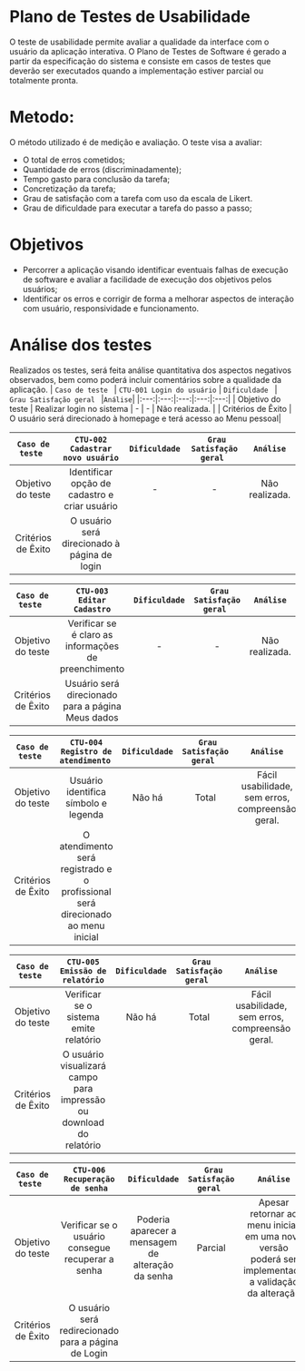 # Plano de Testes de Usabilidade

O teste de usabilidade permite avaliar a qualidade da interface com o usuário da aplicação interativa. O Plano de Testes de Software é gerado a partir da especificação do sistema e consiste em casos de testes que deverão ser executados quando a implementação estiver parcial ou totalmente pronta.

# Metodo: 
O método utilizado é de medição e avaliação. O teste visa a avaliar: 
  - O total de erros cometidos;
  - Quantidade de erros (discriminadamente);
  - Tempo gasto para conclusão da tarefa;
  - Concretização da tarefa;
  - Grau de satisfação com a tarefa com uso da escala de Likert.
  - Grau de dificuldade para executar a tarefa do passo a passo;

# Objetivos
  - Percorrer a aplicação visando identificar eventuais falhas de execução de software e avaliar a facilidade de execução dos objetivos pelos usuários;
  - Identificar os erros e corrigir de forma a melhorar aspectos de interação com usuário, responsividade e funcionamento.

# Análise dos testes
Realizados os testes, será feita análise quantitativa dos aspectos negativos observados, bem como poderá incluir comentários sobre a qualidade da aplicação. 
| `Caso de teste ` | ` CTU-001 Login do usuário ` | ` Dificuldade  ` | `  Grau Satisfação geral  ` |` Análise `|
|:---:|:---:|:---:|:---:|:---:|
| Objetivo do teste | Realizar login no sistema      |   -  |         -           |        Não realizada.     |
| Critérios de Êxito | O usuário será direcionado à homepage e terá acesso ao Menu pessoal|

| `Caso de teste ` | ` CTU-002 Cadastrar novo usuário `         | ` Dificuldade  ` | `  Grau Satisfação geral  ` |` Análise `|
|:---:|:---:|:---:|:---:|:---:|
| Objetivo do teste | Identificar opção de cadastro e criar usuário  |  - | - |   Não realizada. |
| Critérios de Êxito | O usuário será direcionado à página de login|


| `Caso de teste ` | ` CTU-003 Editar Cadastro `               | ` Dificuldade  ` | `  Grau Satisfação geral  ` |` Análise `|
|:---:|:---:|:---:|:---:|:---:|
| Objetivo do teste            | Verificar se é claro as informações de preenchimento  | -  | - |  Não realizada.  |
| Critérios de Êxito           | Usuário será direcionado para a página Meus dados|


| `Caso de teste ` | ` CTU-004 Registro de atendimento  `        | ` Dificuldade  ` | `  Grau Satisfação geral  ` |` Análise `|
|:---:|:---:|:---:|:---:|:---:|
| Objetivo do teste            | Usuário identifica símbolo e legenda  |  Não há |  Total |  Fácil usabilidade, sem erros, compreensão geral.  |
| Critérios de Êxito           | O atendimento será registrado e o profissional será direcionado ao menu inicial|


| `Caso de teste ` | ` CTU-005 Emissão de relatório `            | ` Dificuldade  ` | `  Grau Satisfação geral  ` |` Análise `|
|:---:|:---:|:---:|:---:|:---:|
| Objetivo do teste            | Verificar se o sistema emite relatório|  Não há |  Total |  Fácil usabilidade, sem erros, compreensão geral.  |
| Critérios de Êxito           | O usuário visualizará campo para impressão ou download do relatório|

| `Caso de teste ` | ` CTU-006 Recuperação de senha `            | ` Dificuldade  ` | `  Grau Satisfação geral  ` |` Análise `|
|:---:|:---:|:---:|:---:|:---:|
| Objetivo do teste            | Verificar se o usuário consegue recuperar a senha  |  Poderia aparecer a mensagem de alteração da senha | Parcial  |  Apesar retornar ao menu inicial, em uma nova versão poderá ser implementada a validação da alteração |
| Critérios de Êxito           | O usuário será redirecionado para a página de Login|
